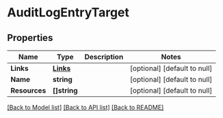 # AuditLogEntryTarget

## Properties
Name | Type | Description | Notes
------------ | ------------- | ------------- | -------------
**Links** | [**Links**](Links.md) |  | [optional] [default to null]
**Name** | **string** |  | [optional] [default to null]
**Resources** | **[]string** |  | [optional] [default to null]

[[Back to Model list]](../README.md#documentation-for-models) [[Back to API list]](../README.md#documentation-for-api-endpoints) [[Back to README]](../README.md)


